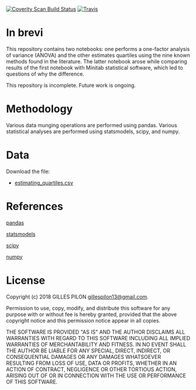 [![Coverity Scan Build Status](https://img.shields.io/coverity/scan/10257.svg)](https://scan.coverity.com/projects/gillespilon-anova_one_factor)
[![Travis](https://img.shields.io/travis/rust-lang/rust.svg)](https://travis-ci.org/gillespilon/anova_one_factor)

# In brevi

This repository contains two notebooks: one performs a one-factor analysis of variance (ANOVA) and the other estimates quartiles using the nine known methods found in the literature. The latter notebook arose while comparing results of the first notebook with Minitab statistical software, which led to questions of why the difference.

This repository is incomplete. Future work is ongoing.

# Methodology

Various data munging operations are performed using pandas. Various statistical analyses are performed using statsmodels, scipy, and numpy.

# Data

Download the  file:

- [estimating_quartiles.csv](https://drive.google.com/open?id=1Nc_VFXo2SrsSdprfCmQYhLbJawAzKpH6)

# References

[pandas](https://pandas.pydata.org/pandas-docs/stable/index.html)

[statsmodels](https://www.statsmodels.org/stable/index.html)

[scipy](https://docs.scipy.org/doc/scipy/reference/)

[numpy](https://docs.scipy.org/doc/numpy/reference/)

# License

Copyright (c) 2018 GILLES PILON <gillespilon13@gmail.com>.

Permission to use, copy, modify, and distribute this software for any purpose with or without fee is hereby granted, provided that the above
copyright notice and this permission notice appear in all copies.

THE SOFTWARE IS PROVIDED "AS IS" AND THE AUTHOR DISCLAIMS ALL WARRANTIES WITH REGARD TO THIS SOFTWARE INCLUDING ALL IMPLIED WARRANTIES OF MERCHANTABILITY AND FITNESS. IN NO EVENT SHALL THE AUTHOR BE LIABLE FOR ANY SPECIAL, DIRECT, INDIRECT, OR CONSEQUENTIAL DAMAGES OR ANY DAMAGES WHATSOEVER RESULTING FROM LOSS OF USE, DATA OR PROFITS, WHETHER IN AN ACTION OF CONTRACT, NEGLIGENCE OR OTHER TORTIOUS ACTION, ARISING OUT OF OR IN CONNECTION WITH THE USE OR PERFORMANCE OF THIS SOFTWARE.
